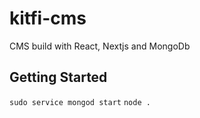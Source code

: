 # kitfi-cms
CMS build with React, Nextjs and MongoDb

## Getting Started
`sudo service mongod start`
`node .`
